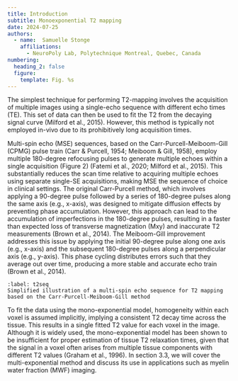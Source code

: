 ```yaml
---
title: Introduction
subtitle: Monoexponential T2 mapping
date: 2024-07-25
authors:
  - name:  Samuelle Stonge
    affiliations:
      - NeuroPoly Lab, Polytechnique Montreal, Quebec, Canada
numbering:
  heading_2: false
  figure:
    template: Fig. %s
---
```


The simplest technique for performing T2-mapping involves the acquisition of multiple images using a single-echo sequence with different echo times (TE). This set of data can then be used to fit the T2 from the decaying signal curve (Milford et al., 2015). However, this method is typically not employed in-vivo due to its prohibitively long acquisition times. 

Multi-spin echo (MSE) sequences, based on the Carr-Purcell-Meiboom-Gill (CPMG) pulse train (Carr & Purcell, 1954; Meiboom & Gill, 1958), employ multiple 180-degree refocusing pulses to generate multiple echoes within a single acquisition (Figure 2) (Fatemi et al., 2020; Milford et al., 2015). This substantially reduces the scan time relative to acquiring multiple echoes using separate single-SE acquisitions, making MSE the sequence of choice in clinical settings. 
The original Carr-Purcell method, which involves applying a 90-degree pulse followed by a series of 180-degree pulses along the same axis (e.g., x-axis), was designed to mitigate diffusion effects by preventing phase accumulation. However, this approach can lead to the accumulation of imperfections in the 180-degree pulses, resulting in a faster than expected loss of transverse magnetization (Mxy) and inaccurate T2 measurements (Brown et al., 2014). The Meiboom-Gill improvement addresses this issue by applying the initial 90-degree pulse along one axis (e.g., x-axis) and the subsequent 180-degree pulses along a perpendicular axis (e.g., y-axis). This phase cycling distributes errors such that they average out over time, producing a more stable and accurate echo train (Brown et al., 2014).


```{figure} img/t2_sequence.png
:label: t2seq
Simplified illustration of a multi-spin echo sequence for T2 mapping based on the Carr-Purcell-Meiboom-Gill method
```

To fit the data using the mono-exponential model, homogeneity within each voxel is assumed implicitly, implying a consistent T2 decay time across the tissue. This results in a single fitted T2 value for each voxel in the image. Although it is widely used, the mono-exponential model has been shown to be insufficient for proper estimation of tissue T2 relaxation times, given that the signal in a voxel often arises from multiple tissue components with different T2 values (Graham et al., 1996). In section 3.3, we will cover the multi-exponential method and discuss its use in applications such as myelin water fraction (MWF) imaging. 
